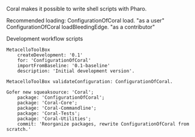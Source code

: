 Coral makes it possible to write shell scripts with Pharo.

Recommended loading:
	ConfigurationOfCoral load.             "as a user"
	ConfigurationOfCoral loadBleedingEdge. "as a contributor"
	

Development workflow	scripts

	MetacelloToolBox
		createDevelopment: '0.1'
		for: 'ConfigurationOfCoral'
		importFromBaseline: '0.1-baseline'
		description: 'Initial development version'.

	MetacelloToolBox validateConfiguration: ConfigurationOfCoral.

	Gofer new squeaksource: 'Coral';
		package: 'ConfigurationOfCoral';
		package: 'Coral-Core';
		package: 'Coral-Commandline';
		package: 'Coral-Tests';
		package: 'Coral-Utilities';
		commit: 'Reorganize packages, rewrite ConfigurationOfCoral from scratch.'
